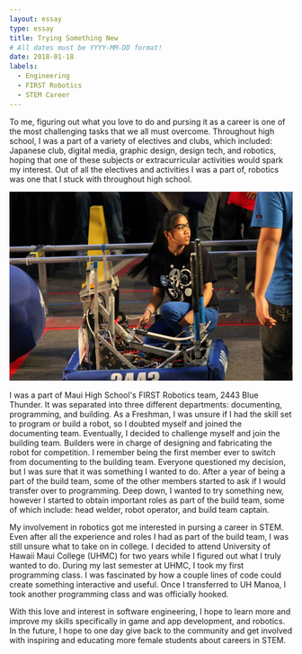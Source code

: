 ```yaml
---
layout: essay
type: essay
title: Trying Something New 
# All dates must be YYYY-MM-DD format!
date: 2018-01-18
labels:
  - Engineering
  - FIRST Robotics
  - STEM Career
---
```


To me, figuring out what you love to do and pursing it as a career is one of the most challenging tasks that we all must overcome. Throughout high school, I was a part of a variety of electives and clubs, which included: Japanese club, digital media, graphic design, design tech, and robotics, hoping that one of these subjects or extracurricular activities would spark my interest. Out of all the electives and activities I was a part of, robotics was one that I stuck with throughout high school. 

<center>
  <div class="ui medium right floated rounded image">
    <img class="ui image" src="../images/first.jpg">
  </div>
</center>

I was a part of Maui High School's FIRST Robotics team, 2443 Blue Thunder. It was separated into three different departments: documenting, programming, and building. As a Freshman, I was unsure if I had the skill set to program or build a robot, so I doubted myself and joined the documenting team. Eventually, I decided to challenge myself and join the building team. Builders were in charge of designing and fabricating the robot for competition. I remember being the first member ever to switch from documenting to the building team. Everyone questioned my decision, but I was sure that it was something I wanted to do. After a year of being a part of the build team, some of the other members started to ask if I would transfer over to programming. Deep down, I wanted to try something new, however I started to obtain important roles as part of the build team, some of which include: head welder, robot operator, and build team captain. 

My involvement in robotics got me interested in pursing a career in STEM. Even after all the experience and roles I had as part of the build team, I was still unsure what to take on in college. I decided to attend University of Hawaii Maui College (UHMC) for two years while I figured out what I truly wanted to do. During my last semester at UHMC, I took my first programming class. I was fascinated by how a couple lines of code could create something interactive and useful. Once I transferred to UH Manoa, I took another programming class and was officially hooked. 

With this love and interest in software engineering, I hope to learn more and improve my skills specifically in game and app development, and robotics. In the future, I hope to one day give back to the community and get involved with inspiring and educating more female students about careers in STEM. 
